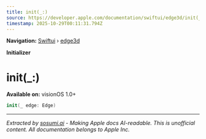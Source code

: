 ```yaml
---
title: init(_:)
source: https://developer.apple.com/documentation/swiftui/edge3d/init(_:)
timestamp: 2025-10-29T00:11:31.794Z
---
```


**Navigation:** [Swiftui](/documentation/swiftui) › [edge3d](/documentation/swiftui/edge3d)

**Initializer**

# init(_:)

**Available on:** visionOS 1.0+

```swift
init(_ edge: Edge)
```

---

*Extracted by [sosumi.ai](https://sosumi.ai) - Making Apple docs AI-readable.*
*This is unofficial content. All documentation belongs to Apple Inc.*
